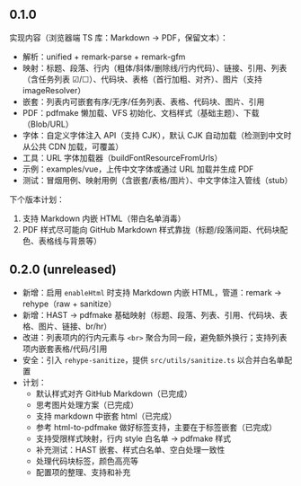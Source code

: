 ## 0.1.0

实现内容（浏览器端 TS 库：Markdown → PDF，保留文本）：

- 解析：unified + remark-parse + remark-gfm
- 映射：标题、段落、行内（粗体/斜体/删除线/行内代码）、链接、引用、列表（含任务列表 ☑/☐）、代码块、表格（首行加粗、对齐）、图片（支持 imageResolver）
- 嵌套：列表内可嵌套有序/无序/任务列表、表格、代码块、图片、引用
- PDF：pdfmake 懒加载、VFS 初始化、文档样式（基础主题）、下载（Blob/URL）
- 字体：自定义字体注入 API（支持 CJK），默认 CJK 自动加载（检测到中文时从公共 CDN 加载，可覆盖）
- 工具：URL 字体加载器（buildFontResourceFromUrls）
- 示例：examples/vue，上传中文字体或通过 URL 加载并生成 PDF
- 测试：冒烟用例、映射用例（含嵌套/表格/图片）、中文字体注入管线（stub）

下个版本计划：

1) 支持 Markdown 内嵌 HTML（带白名单消毒）
2) PDF 样式尽可能向 GitHub Markdown 样式靠拢（标题/段落间距、代码块配色、表格线与背景等）


## 0.2.0 (unreleased)

- 新增：启用 `enableHtml` 时支持 Markdown 内嵌 HTML，管道：remark → rehype（raw + sanitize）
- 新增：HAST → pdfmake 基础映射（标题、段落、列表、引用、代码块、表格、图片、链接、br/hr）
- 改进：列表项内的行内元素与 `<br>` 聚合为同一段，避免额外换行；支持列表项内嵌套表格/代码/引用
- 安全：引入 `rehype-sanitize`，提供 `src/utils/sanitize.ts` 以合并白名单配置
- 计划：
  - 默认样式对齐 GitHub Markdown（已完成）
  - 思考图片处理方案（已完成）
  - 支持 markdown 中嵌套 html（已完成）
  - 参考 html-to-pdfmake 做好标签支持，主要在于标签嵌套（已完成）
  - 支持受限样式映射，行内 style 白名单 → pdfmake 样式
  - 补充测试：HAST 嵌套、样式白名单、空白处理一致性
  - 处理代码块标签，颜色高亮等
  - 配置项的整理、支持和补充

